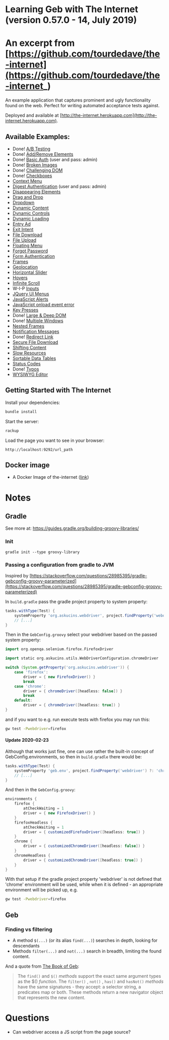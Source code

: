Learning Geb with The Internet (version 0.57.0 - 14, July 2019)
=======

# An excerpt from [https://github.com/tourdedave/the-internet](https://github.com/tourdedave/the-internet_)

An example application that captures prominent and ugly functionality found on the web. Perfect for writing automated acceptance tests against.

Deployed and available at [http://the-internet.herokuapp.com](http://the-internet.herokuapp.com).

## Available Examples:

+ Done! [A/B Testing](http://the-internet.herokuapp.com/abtest)
+ Done! [Add/Remove Elements](http://the-internet.herokuapp.com/add_remove_elements/)
+ Done! [Basic Auth](http://the-internet.herokuapp.com/basic_auth) (user and pass: admin)
+ Done! [Broken Images](http://the-internet.herokuapp.com/broken_images)
+ Done! [Challenging DOM](http://the-internet.herokuapp.com/challenging_dom)
+ Done! [Checkboxes](http://the-internet.herokuapp.com/checkboxes)
+ [Context Menu](http://the-internet.herokuapp.com/context_menu)
+ [Digest Authentication](http://the-internet.herokuapp.com/digest_auth) (user and pass: admin)
+ [Disappearing Elements](http://the-internet.herokuapp.com/disappearing_elements)
+ [Drag and Drop](http://the-internet.herokuapp.com/drag_and_drop)
+ [Dropdown](http://the-internet.herokuapp.com/dropdown)
+ [Dynamic Content](http://the-internet.herokuapp.com/dynamic_content)
+ [Dynamic Controls](http://the-internet.herokuapp.com/dynamic_controls)
+ [Dynamic Loading](http://the-internet.herokuapp.com/dynamic_loading)
+ [Entry Ad](http://the-internet.herokuapp.com/entry_ad)
+ [Exit Intent](http://the-internet.herokuapp.com/exit_intent)
+ [File Download](http://the-internet.herokuapp.com/download)
+ [File Upload](http://the-internet.herokuapp.com/upload)
+ [Floating Menu](http://the-internet.herokuapp.com/floating_menu)
+ [Forgot Password](http://the-internet.herokuapp.com/forgot_password)
+ [Form Authentication](http://the-internet.herokuapp.com/login)
+ [Frames](http://the-internet.herokuapp.com/frames)
+ [Geolocation](http://the-internet.herokuapp.com/geolocation)
+ [Horizontal Slider](http://the-internet.herokuapp.com/horizontal_slider)
+ [Hovers](http://the-internet.herokuapp.com/hovers)
+ [Infinite Scroll](http://the-internet.herokuapp.com/infinite_scroll)
+ W-I-P [Inputs](http://the-internet.herokuapp.com/inputs)
+ [JQuery UI Menus](http://the-internet.herokuapp.com/jqueryui/menu)
+ [JavaScript Alerts](http://the-internet.herokuapp.com/javascript_alerts)
+ [JavaScript onload event error](http://the-internet.herokuapp.com/javascript_error)
+ [Key Presses](http://the-internet.herokuapp.com/key_presses)
+ Done! [Large & Deep DOM](http://the-internet.herokuapp.com/large)
+ Done! [Multiple Windows](http://the-internet.herokuapp.com/windows)
+ [Nested Frames](http://the-internet.herokuapp.com/nested_frames)
+ [Notification Messages](http://the-internet.herokuapp.com/notification_message)
+ Done! [Redirect Link](http://the-internet.herokuapp.com/redirector)
+ [Secure File Download](http://the-internet.herokuapp.com/download_secure)
+ [Shifting Content](http://the-internet.herokuapp.com/shifting_content)
+ [Slow Resources](http://the-internet.herokuapp.com/slow)
+ [Sortable Data Tables](http://the-internet.herokuapp.com/tables)
+ [Status Codes](http://the-internet.herokuapp.com/status_codes)
+ Done! [Typos](http://the-internet.herokuapp.com/typos)
+ [WYSIWYG Editor](http://the-internet.herokuapp.com/tinymce)

## Getting Started with The Internet

Install your dependencies:
```bash
bundle install
```

Start the server:
```bash
rackup
```

Load the page you want to see in your browser:
```text
http://localhost:9292/url_path
```
    
## Docker image

- A Docker Image of the-internet ([link](https://hub.docker.com/r/gprestes/the-internet/))

# Notes

## Gradle
See more at: https://guides.gradle.org/building-groovy-libraries/

### Init
```
gradle init --type groovy-library
```

### Passing a configuration from gradle to JVM
Inspired by [https://stackoverflow.com/questions/28985395/gradle-gebconfig-groovy-parameterized](https://stackoverflow.com/questions/28985395/gradle-gebconfig-groovy-parameterized)

In ```build.gradle``` pass the gradle project property to system property:
```groovy
tasks.withType(Test) {
    systemProperty 'org.askucins.webdriver', project.findProperty('webdriver')
    // [...]
}
```

Then in the ```GebConfig.groovy``` select your webdriver based on the passed system property:
```groovy
import org.openqa.selenium.firefox.FirefoxDriver

import static org.askucins.utils.WebDriverConfiguration.chromeDriver

switch (System.getProperty('org.askucins.webdriver')) {
    case 'firefox':
        driver = { new FirefoxDriver() }
        break
    case 'chrome':
        driver = { chromeDriver([headless: false]) }
        break
    default:
        driver = { chromeDriver([headless: true]) }
}
```

and if you want to e.g. run execute tests with firefox you may run this:
```bash
gw test -Pwebdriver=firefox
```

#### Update 2020-02-23
Although that works just fine, one can use rather the built-in concept of GebConfig.environments, so then in ```build.gradle``` there would be:
```groovy
tasks.withType(Test) {
    systemProperty 'geb.env', project.findProperty('webdriver') ?: 'chrome'
    // [...]
}
```
And then in the ```GebConfig.groovy```:
```groovy
environments {
    firefox {
        atCheckWaiting = 1
        driver = { new FirefoxDriver() }
    }
    firefoxHeadless {
        atCheckWaiting = 1
        driver = { customizedFirefoxDriver([headless: true]) }
    }
    chrome {
        driver = { customizedChromeDriver([headless: false]) }
    }
    chromeHeadless {
        driver = { customizedChromeDriver([headless: true]) }
    }
}
```

With that setup if the gradle project property 'webdriver' is not defined that 'chrome' environment will be used, 
while when it is defined - an appropriate environment will be picked up, e.g.
```bash
gw test -Pwebdriver=firefox
```  

## Geb

### Finding vs filtering

* A method `$(...)` (or its alias `find(...)`) searches in depth, looking for descendants
* Methods `filter(...)` and `not(...)` search in breadth, limiting the found content.

And a quote from [The Book of Geb](https://gebish.org/manual/current/):
> The `find()` and `$()` *methods* support the exact same argument types as the $() *function*.
> The `filter()` , `not()` , `has()` and `hasNot()` *methods* have the same signatures - 
> they accept: a selector string, a predicates map or both. 
> These methods return a new navigator object that represents the new content.

# Questions

* Can webdriver access a JS script from the page source?

